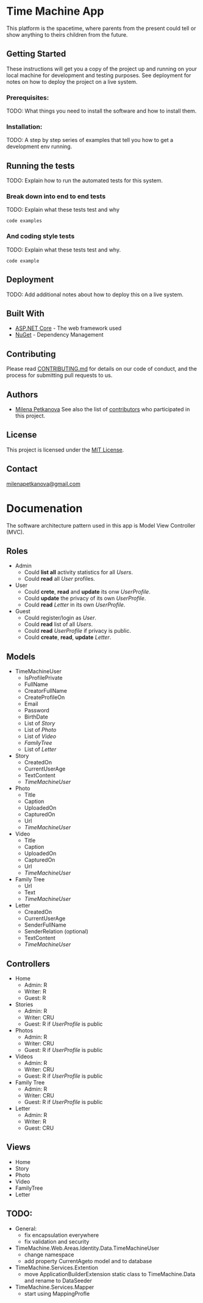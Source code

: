 # Time Machine App

This platform is the spacetime, where parents from the present could tell or show anything to theirs children from the future.

## Getting Started
These instructions will get you a copy of the project up and running on your local machine for development and testing purposes. See deployment for notes on how to deploy the project on a live system.

### Prerequisites:
TODO: What things you need to install the software and how to install them.

### Installation:
TODO: A step by step series of examples that tell you how to get a development env running.

## Running the tests
TODO: Explain how to run the automated tests for this system.

### Break down into end to end tests
TODO: Explain what these tests test and why
```
code examples
```

### And coding style tests
TODO: Explain what these tests test and why.
```
code example
```

## Deployment
TODO: Add additional notes about how to deploy this on a live system.

## Built With
- [ASP.NET Core](https://www.asp.net/core/overview/aspnet-vnext) - The web framework used
- [NuGet](https://www.nuget.org/) - Dependency Management

## Contributing
Please read [CONTRIBUTING.md]() for details on our code of conduct, and the process for submitting pull requests to us.

## Authors
- [Milena Petkanova](https://github.com/MilenaPetkanova)
See also the list of [contributors](https://github.com/MilenaPetkanova/time-machine-app/graphs/contributors) who participated in this project.

## License
This project is licensed under the [MIT License](https://opensource.org/licenses/MIT).

## Contact
milenapetkanova@gmail.com

# Documenation
The software architecture pattern used in this app is Model View Controller (MVC).

## Roles
- Admin 
  - Could **list all** activity statistics for all *Users*.
  - Could **read** all *User* profiles.
- User  
  - Could **crete**, **read** and **update** its onw *UserProfile*. 
  - Could **update** the privacy of its own *UserProfile*.
  - Could **read** *Letter* in its own *UserProfile*.
- Guest 
  - Could register/login as *User*.
  - Could **read** list of all *Users*.
  - Could **read** *UserProfile* if privacy is public.
  - Could **create**, **read**, **update** *Letter*.
  
## Models
- TimeMachineUser 
  - IsProfilePrivate
  - FullName
  - CreatorFullName
  - CreateProfileOn
  - Email
  - Password
  - BirthDate
  - List of *Story*
  - List of *Photo*
  - List of *Video*
  - *FamilyTree*
  - List of *Letter*
- Story 
  - CreatedOn
  - CurrentUserAge
  - TextContent
  - *TimeMachineUser*
- Photo 
  - Title
  - Caption
  - UploadedOn
  - CapturedOn
  - Url
  - *TimeMachineUser*
- Video
  - Title
  - Caption
  - UploadedOn
  - CapturedOn
  - Url
  - *TimeMachineUser*
- Family Tree 
  - Url
  - Text
  - *TimeMachineUser*
- Letter 
  - CreatedOn
  - CurrentUserAge
  - SenderFullName
  - SenderRelation (optional)
  - TextContent
  - *TimeMachineUser*

## Controllers
- Home 
  - Admin: R
  - Writer: R
  - Guest: R
- Stories 
  - Admin: R
  - Writer: CRU
  - Guest: R if *UserProfile* is public
- Photos 
  - Admin: R
  - Writer: CRU
  - Guest: R if *UserProfile* is public
- Videos
  - Admin: R
  - Writer: CRU
  - Guest: R if *UserProfile* is public
- Family Tree
  - Admin: R
  - Writer: CRU
  - Guest: R if *UserProfile* is public
- Letter
  - Admin: R
  - Writer: R
  - Guest: CRU

## Views
- Home
- Story
- Photo
- Video
- FamilyTree
- Letter

## TODO:
- General:
  - fix encapsulation everywhere
  - fix validation and security
- TimeMachine.Web.Areas.Identity.Data.TimeMachineUser
  - change namespace
  - add property CurrentAgeto model and to database
- TimeMachine.Services.Extention
  - move ApplicationBuilderExtension static class to TimeMachine.Data and rename to DataSeeder
- TimeMachine.Services.Mapper
  - start using MappingProfle



